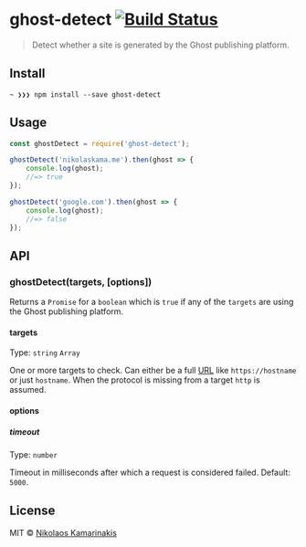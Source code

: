 # ghost-detect [![Build Status](https://travis-ci.org/k4m4/ghost-detect.svg?branch=master)](https://travis-ci.org/k4m4/ghost-detect)

> Detect whether a site is generated by the Ghost publishing platform.

## Install

```
~ ❯❯❯ npm install --save ghost-detect
```


## Usage

```js
const ghostDetect = require('ghost-detect');

ghostDetect('nikolaskama.me').then(ghost => {
	console.log(ghost);
	//=> true
});

ghostDetect('google.com').then(ghost => {
	console.log(ghost);
	//=> false
});
```


## API

### ghostDetect(targets, [options])

Returns a `Promise` for a `boolean` which is `true` if any of the `targets` are using the Ghost publishing platform.

#### targets

Type: `string` `Array`

One or more targets to check. Can either be a full [URL](https://nodejs.org/api/url.html) like `https://hostname` or just `hostname`. When the protocol is missing from a target `http` is assumed.

#### options

##### timeout

Type: `number`

Timeout in milliseconds after which a request is considered failed. Default: `5000`.


## License

MIT © [Nikolaos Kamarinakis](https://nikolaskama.me/)